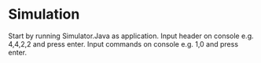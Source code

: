 # Simulation
Start by running Simulator.Java as application.
Input header on console e.g. 4,4,2,2 and press enter.
Input commands on console e.g. 1,0 and press enter.
